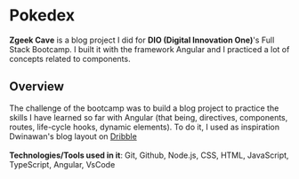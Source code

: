 # Pokedex 
**Zgeek Cave** is a blog project I did for **DIO (Digital Innovation One)**'s Full Stack Bootcamp. I built it with the framework Angular and I practiced a lot of concepts related to components.

## Overview

The challenge of the bootcamp was to build a blog project to practice the skills I have learned so far with Angular (that being, directives, components, routes, life-cycle hooks, dynamic elements). To do it, I used as inspiration Dwinawan's blog layout on <a href="https://dribbble.com/shots/18089191-Blog-Layout" target="_blank">Dribble</a>
<br><br>
**Technologies/Tools used in it**: Git, Github, Node.js, CSS, HTML, JavaScript, TypeScript, Angular, VsCode
